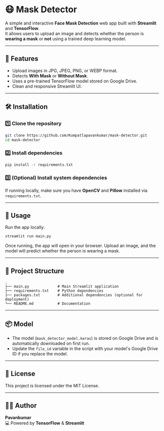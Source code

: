 # 😷 Mask Detector

A simple and interactive **Face Mask Detection** web app built with **Streamlit** and **TensorFlow**.  
It allows users to upload an image and detects whether the person is **wearing a mask** or **not** using a trained deep learning model.

---

## 📌 Features
- Upload images in JPG, JPEG, PNG, or WEBP format.
- Detects **With Mask** or **Without Mask**.
- Uses a pre-trained TensorFlow model stored on Google Drive.
- Clean and responsive Streamlit UI.

---

## 🛠 Installation

### 1️⃣ Clone the repository
```bash
git clone https://github.com/Kumpatlapavankumar/mask-detector.git
cd mask-detector
```

### 2️⃣ Install dependencies
```bash
pip install -r requirements.txt
```

### 3️⃣ (Optional) Install system dependencies
If running locally, make sure you have **OpenCV** and **Pillow** installed via `requirements.txt`.

---

## 🚀 Usage

Run the app locally:
```bash
streamlit run main.py
```

Once running, the app will open in your browser. Upload an image, and the model will predict whether the person is wearing a mask.

---

## 📂 Project Structure
```
.
├── main.py             # Main Streamlit application
├── requirements.txt    # Python dependencies
├── packages.txt        # Additional dependencies (optional for deployment)
└── README.md           # Documentation
```

---

## 📦 Model
- The model (`mask_detector_model.keras`) is stored on Google Drive and is automatically downloaded on first run.
- Update the `file_id` variable in the script with your model's Google Drive ID if you replace the model.

---

## 📝 License
This project is licensed under the MIT License.

---

## 👨‍💻 Author
**Pavankumar**  
💻 Powered by **TensorFlow** & **Streamlit**
